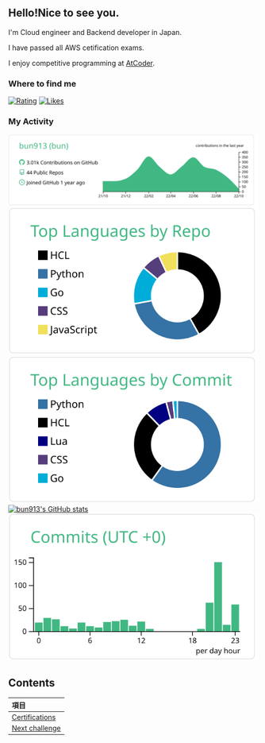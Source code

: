## Hello!Nice to see you.

I'm Cloud engineer and Backend developer in Japan.

I have passed all AWS cetification exams.

I enjoy competitive programming at [AtCoder](https://atcoder.jp/?lang=ja).

### Where to find me

[![Rating](https://badgen.org/img/atcoder/bun913/rating/algorithm?style=for-the-badge)](https://atcoder.jp/users/bun913?contestType=algo)
[![Likes](https://badgen.org/img/zenn/bun913/likes?style=for-the-badge)](https://zenn.dev/bun913)

### My Activity

[![](https://raw.githubusercontent.com/bun913/bun913/main/profile-summary-card-output/vue/0-profile-details.svg)](https://github.com/bun913/github-profile-summary-cards)
[![](https://raw.githubusercontent.com/bun913/bun913/main/profile-summary-card-output/vue/1-repos-per-language.svg)](https://github.com/bun913/github-profile-summary-cards)
[![](https://raw.githubusercontent.com/bun913/bun913/main/profile-summary-card-output/vue/2-most-commit-language.svg)](https://github.com/bun913/github-profile-summary-cards)
[![bun913's GitHub stats](https://github-readme-stats.vercel.app/api?username=bun913)](https://github.com/anuraghazra/github-readme-stats)[![](https://raw.githubusercontent.com/bun913/bun913/main/profile-summary-card-output/vue/4-productive-time.svg)](https://github.com/bun913/github-profile-summary-cards)

## Contents

| 項目                                                           |
| :------------------------------------------------------------- |
| [Certifications](./profile/certified.md)                       |
| [Next challenge](./profile/next_challenge.md)                  |
